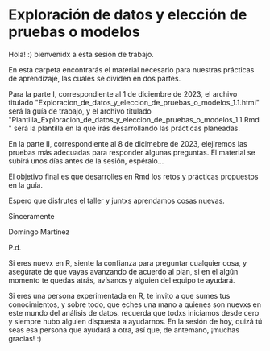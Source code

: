 # Exploración de datos y elección de pruebas o modelos

Hola! :) bienvenidx a esta sesión de trabajo.

En esta carpeta encontrarás el material necesario para nuestras prácticas de aprendizaje, las cuales se dividen en dos partes.

Para la parte I, correspondiente al 1 de diciembre de 2023, el archivo titulado "Exploracion_de_datos_y_eleccion_de_pruebas_o_modelos_1.1.html" será la guía de trabajo, y el archivo titulado "Plantilla_Exploracion_de_datos_y_eleccion_de_pruebas_o_modelos_1.1.Rmd" será la plantilla en la que irás desarrollando las prácticas planeadas.

En la parte II, correspondiente al 8 de dicimebre de 2023, elejiremos las pruebas más adecuadas para responder algunas preguntas. El material se subirá unos días antes de la sesión, espéralo...

El objetivo final es que desarrolles en Rmd los retos y prácticas propuestos en la guía.

Espero que disfrutes el taller y juntxs aprendamos cosas nuevas.

Sinceramente

Domingo Martínez


P.d.

Si eres nuevx en R, siente la confianza para preguntar cualquier cosa, y asegúrate de que vayas avanzando de acuerdo al plan, si en el algún momento te quedas atrás, avísanos y alguien del equipo te ayudará.

Si eres una persona experimentada en R, te invito a que sumes tus conocimientos, y sobre todo, que eches una mano a quienes son nuevxs en este mundo del análisis de datos, recuerda que todxs iniciamos desde cero y siempre hubo alguien dispuesta a ayudarnos. En la sesión de hoy, quizá tú seas esa persona que ayudará a otra, así que, de antemano, ¡muchas gracias! :)
